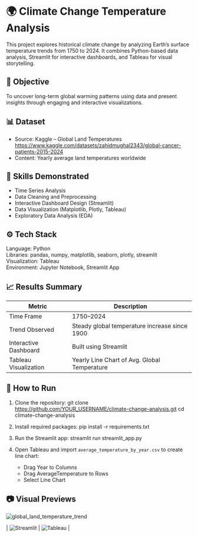 # 🌍 Climate Change Temperature Analysis

This project explores historical climate change by analyzing Earth’s surface temperature trends from 1750 to 2024. It combines Python-based data analysis, Streamlit for interactive dashboards, and Tableau for visual storytelling.

## 📌 Objective

To uncover long-term global warming patterns using data and present insights through engaging and interactive visualizations.

## 📊 Dataset

- Source: Kaggle – Global Land Temperatures  
  https://www.kaggle.com/datasets/zahidmughal2343/global-cancer-patients-2015-2024  
- Content: Yearly average land temperatures worldwide

## 🧠 Skills Demonstrated

- Time Series Analysis  
- Data Cleaning and Preprocessing  
- Interactive Dashboard Design (Streamlit)  
- Data Visualization (Matplotlib, Plotly, Tableau)  
- Exploratory Data Analysis (EDA)

## ⚙️ Tech Stack

Language: Python  
Libraries: pandas, numpy, matplotlib, seaborn, plotly, streamlit  
Visualization: Tableau  
Environment: Jupyter Notebook, Streamlit App

## 📈 Results Summary

| Metric                        | Description                                      |
|------------------------------|--------------------------------------------------|
| Time Frame                   | 1750–2024                                        |
| Trend Observed               | Steady global temperature increase since 1900   |
| Interactive Dashboard        | Built using Streamlit                           |
| Tableau Visualization        | Yearly Line Chart of Avg. Global Temperature    |

## 🚀 How to Run

1. Clone the repository:
   git clone https://github.com/YOUR_USERNAME/climate-change-analysis.git
   cd climate-change-analysis

2. Install required packages:
   pip install -r requirements.txt

3. Run the Streamlit app:
   streamlit run streamlit_app.py

4. Open Tableau and import `average_temperature_by_year.csv` to create line chart:
   - Drag Year to Columns  
   - Drag AverageTemperature to Rows  
   - Select Line Chart

## 📷 Visual Previews

![global_land_temperature_trend](https://github.com/user-attachments/assets/a2625ead-62ff-403a-8d4c-f9e8fcd90979)


| ![Streamlit](images/streamlit_screenshot.png) | ![Tableau](images/tableau_linechart.png) |





